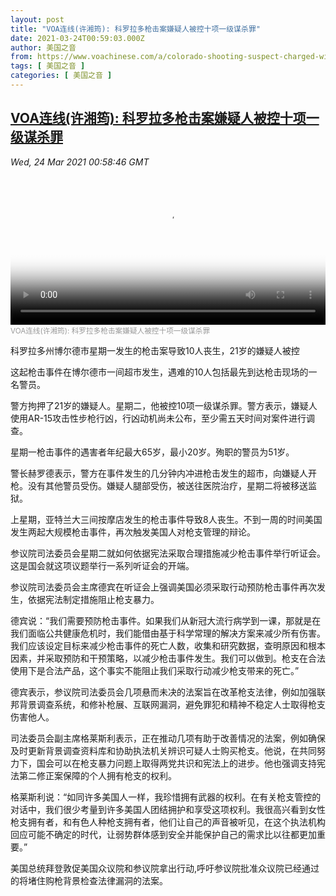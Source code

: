 ```yaml
---
layout: post
title: "VOA连线(许湘筠): 科罗拉多枪击案嫌疑人被控十项一级谋杀罪"
date: 2021-03-24T00:59:03.000Z
author: 美国之音
from: https://www.voachinese.com/a/colorado-shooting-suspect-charged-with-ten-counts-of-first-degree-murder-20210323/5825902.html
tags: [ 美国之音 ]
categories: [ 美国之音 ]
---
```

<!--1616547543000-->
[VOA连线(许湘筠): 科罗拉多枪击案嫌疑人被控十项一级谋杀罪](https://www.voachinese.com/a/colorado-shooting-suspect-charged-with-ten-counts-of-first-degree-murder-20210323/5825902.html)
------

<div>
<div><i>Wed, 24 Mar 2021 00:58:46 GMT</i></div><video poster="https://images.weserv.nl?url=gdb.voanews.com/cb2be14e-c7c5-4d52-bdd7-c34e1346d1eb_tv_r1_s_w900.jpg" src="https://av.voanews.com/Videoroot/Pangeavideo/2021/03/c/cb/cb2be14e-c7c5-4d52-bdd7-c34e1346d1eb_240p.mp4" style="width:100%" controls></video><div><small style="color: #999;">VOA连线(许湘筠): 科罗拉多枪击案嫌疑人被控十项一级谋杀罪</small></div><p>科罗拉多州博尔德市星期一发生的枪击案导致10人丧生，21岁的嫌疑人被控</p><p>这起枪击事件在博尔德市一间超市发生，遇难的10人包括最先到达枪击现场的一名警员。</p><p>警方拘押了21岁的嫌疑人。星期二，他被控10项一级谋杀罪。警方表示，嫌疑人使用AR-15攻击性步枪行凶，行凶动机尚未公布，至少需五天时间对案件进行调查。</p><p>星期一枪击事件的遇害者年纪最大65岁，最小20岁。殉职的警员为51岁。</p><p>警长赫罗德表示，警方在事件发生的几分钟内冲进枪击发生的超市，向嫌疑人开枪。没有其他警员受伤。嫌疑人腿部受伤，被送往医院治疗，星期二将被移送监狱。</p><p>上星期，亚特兰大三间按摩店发生的枪击事件导致8人丧生。不到一周的时间美国发生两起大规模枪击事件，再次触发美国人对枪支管理的辩论。</p><p>参议院司法委员会星期二就如何依据宪法采取合理措施减少枪击事件举行听证会。这是国会就这项议题举行一系列听证会的开端。</p><p>参议院司法委员会主席德宾在听证会上强调美国必须采取行动预防枪击事件再次发生，依据宪法制定措施阻止枪支暴力。</p><p>德宾说：“我们需要预防枪击事件。如果我们从新冠大流行病学到一课，那就是在我们面临公共健康危机时，我们能借由基于科学常理的解决方案来减少所有伤害。我们应该设定目标来减少枪击事件的死亡人数，收集和研究数据，查明原因和根本因素，并采取预防和干预策略，以减少枪击事件发生。我们可以做到。枪支在合法使用下是合法产品，这个事实不能阻止我们采取行动减少枪支带来的死亡。”</p><p>德宾表示，参议院司法委员会几项悬而未决的法案旨在改革枪支法律，例如加强联邦背景调查系统，和修补枪展、互联网漏洞，避免罪犯和精神不稳定人士取得枪支伤害他人。</p><p>司法委员会副主席格莱斯利表示，正在推动几项有助于改善情况的法案，例如确保及时更新背景调查资料库和协助执法机关辨识可疑人士购买枪支。他说，在共同努力下，国会可以在枪支暴力问题上取得两党共识和宪法上的进步。他也强调支持宪法第二修正案保障的个人拥有枪支的权利。</p><p>格莱斯利说：“如同许多美国人一样，我珍惜拥有武器的权利。在有关枪支管控的对话中，我们很少考量到许多美国人团结拥护和享受这项权利。我很高兴看到女性枪支拥有者，和有色人种枪支拥有者，他们让自己的声音被听见，在这个执法机构回应可能不确定的时代，让弱势群体感到安全并能保护自己的需求比以往都更加重要。”</p><p>美国总统拜登敦促美国众议院和参议院拿出行动,呼吁参议院批准众议院已经通过的将堵住购枪背景检查法律漏洞的法案。</p>
</div>
